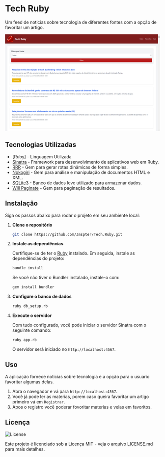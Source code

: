 # Tech Ruby

Um feed de noticias sobre tecnologia de diferentes fontes com a opção de favoritar um artigo.

![alt text](public/image.png)

## Tecnologias Utilizadas
- [Ruby] - Linguagem Utilizada
- [Sinatra](http://sinatrarb.com/) - Framework para desenvolvimento de aplicativos web em Ruby.
- [RRR](https://github.com/wwhiteley/rrs) - Gem para gerar rotas dinâmicas de forma simples.
- [Nokogiri](https://nokogiri.org/) - Gem para análise e manipulação de documentos HTML e XML.
- [SQLite3](https://www.sqlite.org/index.html) - Banco de dados leve utilizado para armazenar dados.
- [Will Paginate](https://github.com/mislav/will_paginate) - Gem para paginação de resultados.

## Instalação

Siga os passos abaixo para rodar o projeto em seu ambiente local:

1. **Clone o repositório**

    ```bash
    git clone https://github.com/Jmspter/Tech.Ruby.git
    ```

2. **Instale as dependências**

    Certifique-se de ter o [Ruby](https://www.ruby-lang.org/en/documentation/installation/) instalado. Em seguida, instale as dependências do projeto:

    ```bash
    bundle install
    ```

    Se você não tiver o Bundler instalado, instale-o com:

    ```bash
    gem install bundler
    ```

3. **Configure o banco de dados**

    ```bash
    ruby db_setup.rb
    ```

4. **Execute o servidor**

    Com tudo configurado, você pode iniciar o servidor Sinatra com o seguinte comando:

    ```bash
    ruby app.rb
    ```

    O servidor será iniciado no `http://localhost:4567`.

## Uso

A aplicação fornece noticias sobre tecnologia e a opção para o usuario favoritar algumas delas.


1. Abra o navegador e vá para `http://localhost:4567`.
2. Você já pode ler as materias, porem caso queira favoritar um artigo primeiro vá em `Registrar`.
3. Apos o registro você poderar fovoritar materias e velas em favoritos.


## Licença
![License](https://img.shields.io/badge/License-MIT-blue.svg)

Este projeto é licenciado sob a Licença MIT - veja o arquivo [LICENSE.md](LICENSE.md) para mais detalhes.


